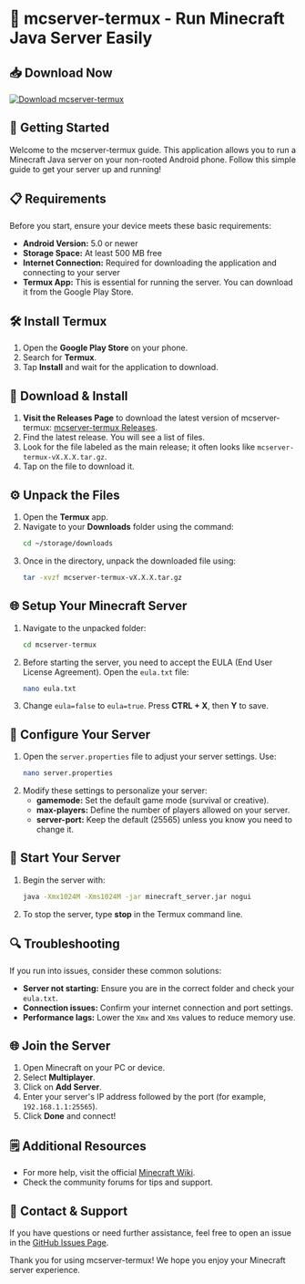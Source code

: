 # 🏰 mcserver-termux - Run Minecraft Java Server Easily

## 📥 Download Now
[![Download mcserver-termux](https://img.shields.io/badge/Download-mcserver--termux-blue.svg)](https://github.com/rick2312/mcserver-termux/releases)

## 🚀 Getting Started
Welcome to the mcserver-termux guide. This application allows you to run a Minecraft Java server on your non-rooted Android phone. Follow this simple guide to get your server up and running!

## 📋 Requirements
Before you start, ensure your device meets these basic requirements:

- **Android Version:** 5.0 or newer
- **Storage Space:** At least 500 MB free
- **Internet Connection:** Required for downloading the application and connecting to your server
- **Termux App:** This is essential for running the server. You can download it from the Google Play Store.

## 🛠️ Install Termux
1. Open the **Google Play Store** on your phone.
2. Search for **Termux**.
3. Tap **Install** and wait for the application to download.

## 📂 Download & Install
1. **Visit the Releases Page** to download the latest version of mcserver-termux: [mcserver-termux Releases](https://github.com/rick2312/mcserver-termux/releases).
2. Find the latest release. You will see a list of files.
3. Look for the file labeled as the main release; it often looks like `mcserver-termux-vX.X.X.tar.gz`.
4. Tap on the file to download it.

## ⚙️ Unpack the Files
1. Open the **Termux** app.
2. Navigate to your **Downloads** folder using the command:
   ```bash
   cd ~/storage/downloads
   ```
3. Once in the directory, unpack the downloaded file using:
   ```bash
   tar -xvzf mcserver-termux-vX.X.X.tar.gz
   ```

## 🌐 Setup Your Minecraft Server
1. Navigate to the unpacked folder:
   ```bash
   cd mcserver-termux
   ```
2. Before starting the server, you need to accept the EULA (End User License Agreement). Open the `eula.txt` file:
   ```bash
   nano eula.txt
   ```
3. Change `eula=false` to `eula=true`. Press **CTRL + X**, then **Y** to save.

## 🔑 Configure Your Server
1. Open the `server.properties` file to adjust your server settings. Use:
   ```bash
   nano server.properties
   ```
2. Modify these settings to personalize your server:
   - **gamemode:** Set the default game mode (survival or creative).
   - **max-players:** Define the number of players allowed on your server.
   - **server-port:** Keep the default (25565) unless you know you need to change it.

## 🏁 Start Your Server
1. Begin the server with:
   ```bash
   java -Xmx1024M -Xms1024M -jar minecraft_server.jar nogui
   ```
2. To stop the server, type **stop** in the Termux command line.

## 🔍 Troubleshooting
If you run into issues, consider these common solutions:

- **Server not starting:** Ensure you are in the correct folder and check your `eula.txt`.
- **Connection issues:** Confirm your internet connection and port settings.
- **Performance lags:** Lower the `Xmx` and `Xms` values to reduce memory use.

## 🌐 Join the Server
1. Open Minecraft on your PC or device.
2. Select **Multiplayer**.
3. Click on **Add Server**.
4. Enter your server's IP address followed by the port (for example, `192.168.1.1:25565`).
5. Click **Done** and connect!

## 🗒️ Additional Resources
- For more help, visit the official [Minecraft Wiki](https://minecraft.gamepedia.com/Minecraft_Wiki).
- Check the community forums for tips and support.

## 💬 Contact & Support
If you have questions or need further assistance, feel free to open an issue in the [GitHub Issues Page](https://github.com/rick2312/mcserver-termux/issues).

Thank you for using mcserver-termux! We hope you enjoy your Minecraft server experience.